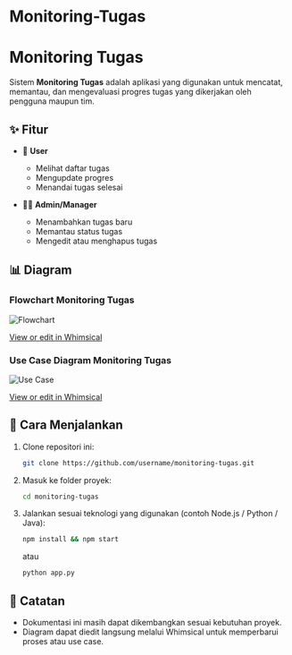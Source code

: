 # Monitoring-Tugas
# Monitoring Tugas

Sistem **Monitoring Tugas** adalah aplikasi yang digunakan untuk mencatat, memantau, dan mengevaluasi progres tugas yang dikerjakan oleh pengguna maupun tim.

## ✨ Fitur

* 👤 **User**

  * Melihat daftar tugas
  * Mengupdate progres
  * Menandai tugas selesai

* 👨‍💼 **Admin/Manager**

  * Menambahkan tugas baru
  * Memantau status tugas
  * Mengedit atau menghapus tugas

## 📊 Diagram

### Flowchart Monitoring Tugas

![Flowchart](https://imgr.whimsical.com/thumbnails/J2gXSHyZZYT87hHjyzSFBN/PUsYtUf5VCNyb6oXo5ZuSY)

[View or edit in Whimsical](https://whimsical.com/flowchart-monitoring-tugas-J2gXSHyZZYT87hHjyzSFBN?ref=chatgpt)

### Use Case Diagram Monitoring Tugas

![Use Case](https://imgr.whimsical.com/thumbnails/151J5JtaCn8rUvBvw29VgS/DKSLRxKR9PZbLALN1fZSX8)

[View or edit in Whimsical](https://whimsical.com/use-case-diagram-monitoring-tugas-dengan-aktor-151J5JtaCn8rUvBvw29VgS?ref=chatgpt)

## 🚀 Cara Menjalankan

1. Clone repositori ini:

   ```bash
   git clone https://github.com/username/monitoring-tugas.git
   ```
2. Masuk ke folder proyek:

   ```bash
   cd monitoring-tugas
   ```
3. Jalankan sesuai teknologi yang digunakan (contoh Node.js / Python / Java):

   ```bash
   npm install && npm start
   ```

   atau

   ```bash
   python app.py
   ```

## 📌 Catatan

* Dokumentasi ini masih dapat dikembangkan sesuai kebutuhan proyek.
* Diagram dapat diedit langsung melalui Whimsical untuk memperbarui proses atau use case.
